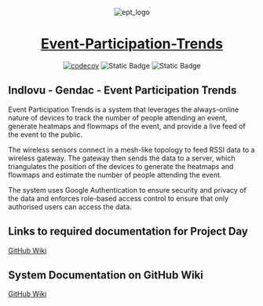 <div align="center">

![ept_logo](https://github.com/COS301-SE-2023/Event-Participation-Trends/assets/88578565/246ce6dd-d562-4a14-9b2d-f7b67e93de73)

# [Event-Participation-Trends](https://eventparticipationtrends.co.za)

<div>
  
[![codecov](https://codecov.io/gh/COS301-SE-2023/Event-Participation-Trends/graph/badge.svg?token=NCQZ8GPXTG)](https://codecov.io/gh/COS301-SE-2023/Event-Participation-Trends)
![Static Badge](https://img.shields.io/badge/Go_To_Live_Site-g?color=%23facc15&link=https%3A%2F%2Feventparticipationtrends.co.za)
![Static Badge](https://img.shields.io/badge/Documentation-g?color=%23B1B8D4&link=https%3A%2F%2Fgithub.com%2FCOS301-SE-2023%2FEvent-Participation-Trends%2Fwiki)

</div>

</div>

## Indlovu - Gendac - Event Participation Trends

Event Participation Trends is a system that leverages the always-online nature of devices to track the number of people attending an event, generate heatmaps and flowmaps of the event, and provide a live feed of the event to the public.

The wireless sensors connect in a mesh-like topology to feed RSSI data to a wireless gateway. The gateway then sends the data to a server, which triangulates the position of the devices to generate the heatmaps and flowmaps and estimate the number of people attending the event.

The system uses Google Authentication to ensure security and privacy of the data and enforces role-based access control to ensure that only authorised users can access the data.

## Links to required documentation for Project Day

[GitHub Wiki](https://github.com/COS301-SE-2023/Event-Participation-Trends/wiki/Required-Documents)

## System Documentation on GitHub Wiki

[GitHub Wiki](https://github.com/COS301-SE-2023/Event-Participation-Trends/wiki)
